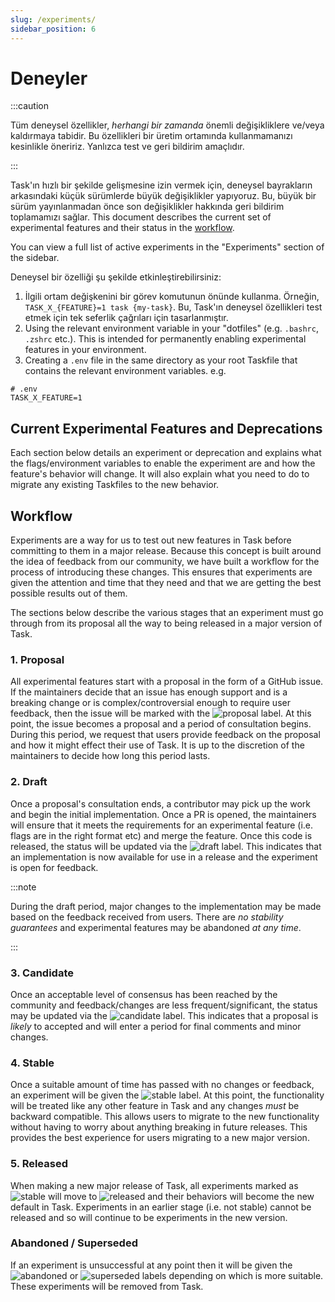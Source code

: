 ```yaml
---
slug: /experiments/
sidebar_position: 6
---
```


# Deneyler

:::caution

Tüm deneysel özellikler, _herhangi bir zamanda_ önemli değişikliklere ve/veya kaldırmaya tabidir. Bu özellikleri bir üretim ortamında kullanmamanızı kesinlikle öneririz. Yanlızca test ve geri bildirim amaçlıdır.

:::

Task'ın hızlı bir şekilde gelişmesine izin vermek için, deneysel bayrakların arkasındaki küçük sürümlerde büyük değişiklikler yapıyoruz. Bu, büyük bir sürüm yayınlanmadan önce son değişiklikler hakkında geri bildirim toplamamızı sağlar. This document describes the current set of experimental features and their status in the [workflow](#workflow).

You can view a full list of active experiments in the "Experiments" section of the sidebar.

Deneysel bir özelliği şu şekilde etkinleştirebilirsiniz:

1. İlgili ortam değişkenini bir görev komutunun önünde kullanma. Örneğin, `TASK_X_{FEATURE}=1 task {my-task}`. Bu, Task'ın deneysel özellikleri test etmek için tek seferlik çağrıları için tasarlanmıştır.
1. Using the relevant environment variable in your "dotfiles" (e.g. `.bashrc`, `.zshrc` etc.). This is intended for permanently enabling experimental features in your environment.
1. Creating a `.env` file in the same directory as your root Taskfile that contains the relevant environment variables. e.g.

```shell
# .env
TASK_X_FEATURE=1
```

## Current Experimental Features and Deprecations

Each section below details an experiment or deprecation and explains what the flags/environment variables to enable the experiment are and how the feature's behavior will change. It will also explain what you need to do to migrate any existing Taskfiles to the new behavior.

## Workflow

Experiments are a way for us to test out new features in Task before committing to them in a major release. Because this concept is built around the idea of feedback from our community, we have built a workflow for the process of introducing these changes. This ensures that experiments are given the attention and time that they need and that we are getting the best possible results out of them.

The sections below describe the various stages that an experiment must go through from its proposal all the way to being released in a major version of Task.

### 1. Proposal

All experimental features start with a proposal in the form of a GitHub issue. If the maintainers decide that an issue has enough support and is a breaking change or is complex/controversial enough to require user feedback, then the issue will be marked with the ![proposal][] label. At this point, the issue becomes a proposal and a period of consultation begins. During this period, we request that users provide feedback on the proposal and how it might effect their use of Task. It is up to the discretion of the maintainers to decide how long this period lasts.

### 2. Draft

Once a proposal's consultation ends, a contributor may pick up the work and begin the initial implementation. Once a PR is opened, the maintainers will ensure that it meets the requirements for an experimental feature (i.e. flags are in the right format etc) and merge the feature. Once this code is released, the status will be updated via the ![draft][] label. This indicates that an implementation is now available for use in a release and the experiment is open for feedback.

:::note

During the draft period, major changes to the implementation may be made based on the feedback received from users. There are _no stability guarantees_ and experimental features may be abandoned _at any time_.

:::

### 3. Candidate

Once an acceptable level of consensus has been reached by the community and feedback/changes are less frequent/significant, the status may be updated via the ![candidate][] label. This indicates that a proposal is _likely_ to accepted and will enter a period for final comments and minor changes.

### 4. Stable

Once a suitable amount of time has passed with no changes or feedback, an experiment will be given the ![stable][] label. At this point, the functionality will be treated like any other feature in Task and any changes _must_ be backward compatible. This allows users to migrate to the new functionality without having to worry about anything breaking in future releases. This provides the best experience for users migrating to a new major version.

### 5. Released

When making a new major release of Task, all experiments marked as ![stable][] will move to ![released][] and their behaviors will become the new default in Task. Experiments in an earlier stage (i.e. not stable) cannot be released and so will continue to be experiments in the new version.

### Abandoned / Superseded

If an experiment is unsuccessful at any point then it will be given the ![abandoned][] or ![superseded][] labels depending on which is more suitable. These experiments will be removed from Task.

<!-- prettier-ignore-start -->

<!-- prettier-ignore-end -->
[proposal]: https://img.shields.io/badge/experiment:%20proposal-purple
[draft]: https://img.shields.io/badge/experiment:%20draft-purple
[candidate]: https://img.shields.io/badge/experiment:%20candidate-purple
[stable]: https://img.shields.io/badge/experiment:%20stable-purple
[released]: https://img.shields.io/badge/experiment:%20released-purple
[abandoned]: https://img.shields.io/badge/experiment:%20abandoned-purple
[superseded]: https://img.shields.io/badge/experiment:%20superseded-purple
